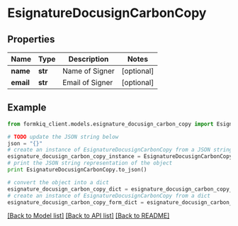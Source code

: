 # EsignatureDocusignCarbonCopy


## Properties

Name | Type | Description | Notes
------------ | ------------- | ------------- | -------------
**name** | **str** | Name of Signer | [optional] 
**email** | **str** | Email of Signer | [optional] 

## Example

```python
from formkiq_client.models.esignature_docusign_carbon_copy import EsignatureDocusignCarbonCopy

# TODO update the JSON string below
json = "{}"
# create an instance of EsignatureDocusignCarbonCopy from a JSON string
esignature_docusign_carbon_copy_instance = EsignatureDocusignCarbonCopy.from_json(json)
# print the JSON string representation of the object
print EsignatureDocusignCarbonCopy.to_json()

# convert the object into a dict
esignature_docusign_carbon_copy_dict = esignature_docusign_carbon_copy_instance.to_dict()
# create an instance of EsignatureDocusignCarbonCopy from a dict
esignature_docusign_carbon_copy_form_dict = esignature_docusign_carbon_copy.from_dict(esignature_docusign_carbon_copy_dict)
```
[[Back to Model list]](../README.md#documentation-for-models) [[Back to API list]](../README.md#documentation-for-api-endpoints) [[Back to README]](../README.md)


